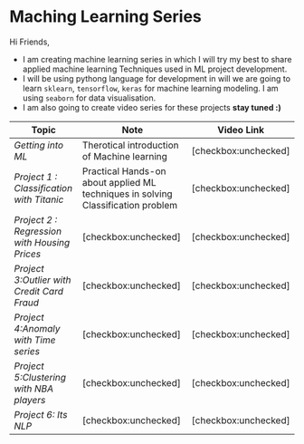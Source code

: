 # Maching Learning Series

Hi Friends,

* I am creating machine learning series in which I will try my best to share applied machine learning Techniques used in ML project development. 
* I will be using pythong language for development in will we are going to learn `sklearn`, `tensorflow`, `keras` for machine learning modeling. I am using `seaborn` for data visualisation.
* I am also going to create video series for these projects **stay tuned :)**

|Topic|Note|Video Link|
| ------ | ------ | ------ |
| *Getting into ML* | Therotical introduction of Machine learning| [checkbox:unchecked] |
| *Project 1 : Classification with Titanic* | Practical Hands-on about applied ML techniques in solving Classification problem | [checkbox:unchecked] |
|*Project 2 : Regression with Housing Prices*| [checkbox:unchecked] | [checkbox:unchecked]|
|*Project 3:Outlier with Credit Card Fraud*|[checkbox:unchecked]| [checkbox:unchecked]|
|*Project 4:Anomaly with Time series*|[checkbox:unchecked]| [checkbox:unchecked]|
|*Project 5:Clustering with NBA players*|[checkbox:unchecked]| [checkbox:unchecked]|
|*Project 6: Its NLP*|[checkbox:unchecked]| [checkbox:unchecked]|

